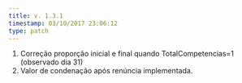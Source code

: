 ```yaml
---
title: v. 1.3.1
timestamp: 03/10/2017 23:06:12
type: patch
---
```


1. Correção proporção inicial e final quando TotalCompetencias=1 (observado dia 31)
1. Valor de condenação após renúncia implementada.